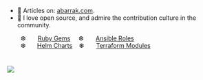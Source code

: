 * 📘 Articles on: [abarrak.com](https://www.abarrak.com).
* 🌱 I love open source, and admire the contribution culture in the community. 

&nbsp; &nbsp; &nbsp; &nbsp; ❆ &nbsp; 
<img src="https://github.com/user-attachments/assets/33da7908-eb1d-4b97-93ec-f77d4b393470" width="12rem"> <a href="https://rubygems.org/profiles/abarrak">Ruby Gems</a>
&nbsp; &nbsp; ❆ &nbsp; 
<img src="https://github.com/user-attachments/assets/bb344f63-1702-402a-866a-b84c1eeb8b79" width="12rem"> <a href="https://galaxy.ansible.com/ui/standalone/namespaces/71/">Ansible Roles</a><br>
&nbsp; &nbsp; &nbsp; &nbsp; ❆ &thinsp; 
<img src="https://github.com/user-attachments/assets/7571ca61-0f2b-4450-969f-bc6d873eb74a" width="12rem"> <a href="https://artifacthub.io/packages/search?user=abarrak"> Helm Charts</a>
&nbsp;&nbsp; ❆ &nbsp; 
<img src="https://github.com/user-attachments/assets/a66b11fa-27b2-4e0c-8c09-f8f3e3b9eae0" width="12rem"> <a href="https://registry.terraform.io/namespaces/abarrak">Terraform Modules</a><br>

#
<p float="left">
    <img src="https://github-readme-stats.vercel.app/api?username=abarrak&show_icons=true&theme=shadow_blue" />
</p>
